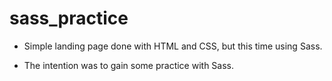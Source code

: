 # sass_practice

- Simple landing page done with HTML and CSS, but this time using Sass.

- The intention was to gain some practice with Sass.